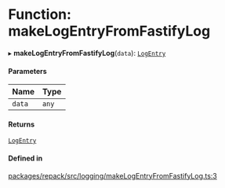 # Function: makeLogEntryFromFastifyLog

▸ **makeLogEntryFromFastifyLog**(`data`): [`LogEntry`](../interfaces/LogEntry.md)

#### Parameters

| Name | Type |
| :------ | :------ |
| `data` | `any` |

#### Returns

[`LogEntry`](../interfaces/LogEntry.md)

#### Defined in

[packages/repack/src/logging/makeLogEntryFromFastifyLog.ts:3](https://github.com/callstack/repack/blob/9e6a11a/packages/repack/src/logging/makeLogEntryFromFastifyLog.ts#L3)
